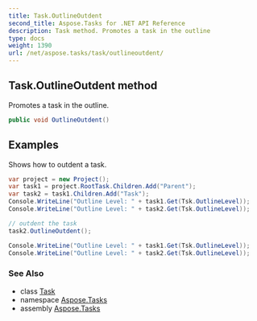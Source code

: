 ```yaml
---
title: Task.OutlineOutdent
second_title: Aspose.Tasks for .NET API Reference
description: Task method. Promotes a task in the outline
type: docs
weight: 1390
url: /net/aspose.tasks/task/outlineoutdent/
---
```

## Task.OutlineOutdent method

Promotes a task in the outline.

```csharp
public void OutlineOutdent()
```

## Examples

Shows how to outdent a task.

```csharp
var project = new Project();
var task1 = project.RootTask.Children.Add("Parent");
var task2 = task1.Children.Add("Task");
Console.WriteLine("Outline Level: " + task1.Get(Tsk.OutlineLevel));
Console.WriteLine("Outline Level: " + task2.Get(Tsk.OutlineLevel));

// outdent the task
task2.OutlineOutdent();

Console.WriteLine("Outline Level: " + task1.Get(Tsk.OutlineLevel));
Console.WriteLine("Outline Level: " + task2.Get(Tsk.OutlineLevel));
```

### See Also

* class [Task](../)
* namespace [Aspose.Tasks](../../task/)
* assembly [Aspose.Tasks](../../../)


